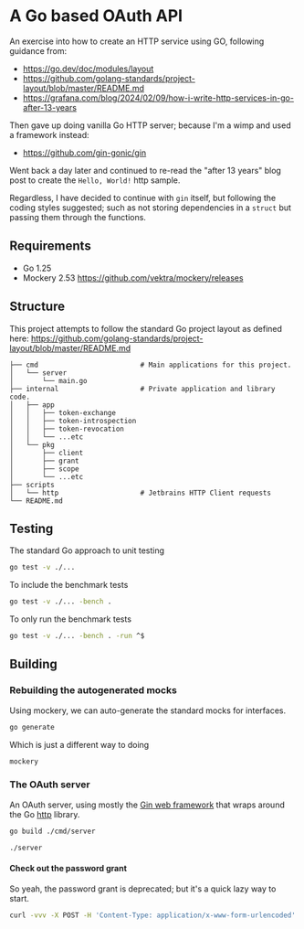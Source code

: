 # A Go based OAuth API

An exercise into how to create an HTTP service using GO, following guidance from:
* https://go.dev/doc/modules/layout
* https://github.com/golang-standards/project-layout/blob/master/README.md
* https://grafana.com/blog/2024/02/09/how-i-write-http-services-in-go-after-13-years

Then gave up doing vanilla Go HTTP server; because I'm a wimp and used a framework instead:
* https://github.com/gin-gonic/gin

Went back a day later and continued to re-read the "after 13 years" blog post to create the `Hello, World!` http sample. 

Regardless, I have decided to continue with `gin` itself, but following the coding styles suggested; such as not storing dependencies in a `struct` but passing them through the functions. 

## Requirements
* Go 1.25
* Mockery 2.53 https://github.com/vektra/mockery/releases

## Structure
This project attempts to follow the standard Go project layout as defined here: https://github.com/golang-standards/project-layout/blob/master/README.md
```
├── cmd                         # Main applications for this project.
│   └── server
│       └── main.go
├── internal                    # Private application and library code. 
│   ├── app
│   │   ├── token-exchange
│   │   ├── token-introspection
│   │   ├── token-revocation
│   │   └── ...etc
│   └── pkg
│       ├── client
│       ├── grant
│       ├── scope
│       └── ...etc
├── scripts
│   └── http                    # Jetbrains HTTP Client requests
└── README.md
```

## Testing

The standard Go approach to unit testing
```bash
go test -v ./...
```

To include the benchmark tests
```bash
go test -v ./... -bench .
```

To only run the benchmark tests
```bash
go test -v ./... -bench . -run ^$
```

## Building

### Rebuilding the autogenerated mocks
Using mockery, we can auto-generate the standard mocks for interfaces.
```bash
go generate
```
Which is just a different way to doing
```bash
mockery
```

### The OAuth server
An OAuth server, using mostly the [Gin web framework](https://github.com/gin-gonic/gin) that wraps around the Go [http](https://pkg.go.dev/net/http) library.
```bash
go build ./cmd/server
```
```bash
./server
```

#### Check out the password grant
So yeah, the password grant is deprecated; but it's a quick lazy way to start.
```bash
curl -vvv -X POST -H 'Content-Type: application/x-www-form-urlencoded' -u 'aardvark:badger' -d 'grant_type=password&scope=basic&username=aardvark&password=P%4055w0rd' http://127.0.0.1:8080/token
```
